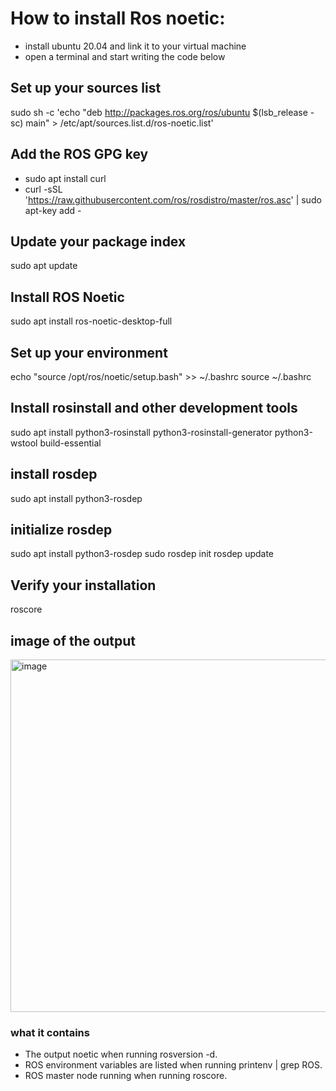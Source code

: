 # How to install Ros noetic:
- install ubuntu 20.04 and link it to your virtual machine
- open a terminal and start writing the code below

## Set up your sources list
sudo sh -c 'echo "deb http://packages.ros.org/ros/ubuntu $(lsb_release -sc) main" > /etc/apt/sources.list.d/ros-noetic.list'

## Add the ROS GPG key
- sudo apt install curl
- curl -sSL 'https://raw.githubusercontent.com/ros/rosdistro/master/ros.asc' | sudo apt-key add -

## Update your package index
sudo apt update

## Install ROS Noetic
sudo apt install ros-noetic-desktop-full

## Set up your environment
echo "source /opt/ros/noetic/setup.bash" >> ~/.bashrc
source ~/.bashrc

## Install rosinstall and other development tools
sudo apt install python3-rosinstall python3-rosinstall-generator python3-wstool build-essential

## install rosdep
sudo apt install python3-rosdep

## initialize rosdep
sudo apt install python3-rosdep
sudo rosdep init
rosdep update

## Verify your installation
roscore

## image of the output
<img width="564" alt="image" src="https://github.com/hussein-ak/Ros-noetic-download-steps/assets/173874366/22e950c5-80b2-4810-a585-6a513c113ec5">

### what it contains
- The output noetic when running rosversion -d.
- ROS environment variables are listed when running printenv | grep ROS.
- ROS master node running when running roscore.


